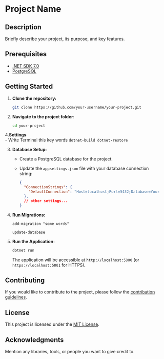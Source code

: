 # Project Name

## Description

Briefly describe your project, its purpose, and key features.

## Prerequisites


- [.NET SDK 7.0](https://dotnet.microsoft.com/download)
- [PostgreSQL](https://www.postgresql.org/download/)


## Getting Started

1. **Clone the repository:**

    ```bash
    git clone https://github.com/your-username/your-project.git
    ```

2. **Navigate to the project folder:**

    ```bash
    cd your-project
    ```
4.**Settings**    
    - Write Terminal this key words
    ```
        dotnet-build
        dotnet-restore
    ```

3. **Database Setup:**

    - Create a PostgreSQL database for the project.

    - Update the `appsettings.json` file with your database connection string:

        ```json
        {
          "ConnectionStrings": {
            "DefaultConnection": "Host=localhost;Port=5432;Database=YourDatabase;Username=YourUsername;Password=YourPassword"
          },
          // other settings...
        }
        ```

4. **Run Migrations:**

    ```Package manager console
    add-migration "some words"

    update-database
    ```

5. **Run the Application:**

    ```bash
    dotnet run
    ```

    The application will be accessible at `http://localhost:5000` (or `https://localhost:5001` for HTTPS).

## Contributing

If you would like to contribute to the project, please follow the [contribution guidelines](CONTRIBUTING.md).

## License

This project is licensed under the [MIT License](LICENSE).

## Acknowledgments

Mention any libraries, tools, or people you want to give credit to.
